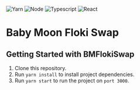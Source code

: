 ![Yarn](https://img.shields.io/badge/Use-Yarn-2c8ebb.svg)
![Node](https://img.shields.io/badge/Node-v16.8.0-74b758.svg)
![Typescript](https://img.shields.io/badge/Typescript-v4.4.2-3178c6.svg)
![React](https://img.shields.io/badge/React-v17.0.2-61dafb.svg)

# Baby Moon Floki Swap

## Getting Started with BMFlokiSwap
1. Clone this repository.
2. Run `yarn install` to install project dependencies.
3. Run `yarn start` to run the project on `port 3000`.

